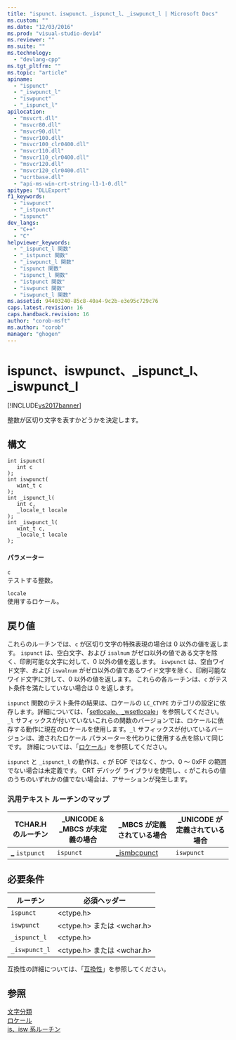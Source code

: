 ```yaml
---
title: "ispunct、iswpunct、_ispunct_l、_iswpunct_l | Microsoft Docs"
ms.custom: ""
ms.date: "12/03/2016"
ms.prod: "visual-studio-dev14"
ms.reviewer: ""
ms.suite: ""
ms.technology: 
  - "devlang-cpp"
ms.tgt_pltfrm: ""
ms.topic: "article"
apiname: 
  - "ispunct"
  - "_iswpunct_l"
  - "iswpunct"
  - "_ispunct_l"
apilocation: 
  - "msvcrt.dll"
  - "msvcr80.dll"
  - "msvcr90.dll"
  - "msvcr100.dll"
  - "msvcr100_clr0400.dll"
  - "msvcr110.dll"
  - "msvcr110_clr0400.dll"
  - "msvcr120.dll"
  - "msvcr120_clr0400.dll"
  - "ucrtbase.dll"
  - "api-ms-win-crt-string-l1-1-0.dll"
apitype: "DLLExport"
f1_keywords: 
  - "iswpunct"
  - "_istpunct"
  - "ispunct"
dev_langs: 
  - "C++"
  - "C"
helpviewer_keywords: 
  - "_ispunct_l 関数"
  - "_istpunct 関数"
  - "_iswpunct_l 関数"
  - "ispunct 関数"
  - "ispunct_l 関数"
  - "istpunct 関数"
  - "iswpunct 関数"
  - "iswpunct_l 関数"
ms.assetid: 94403240-85c8-40a4-9c2b-e3e95c729c76
caps.latest.revision: 16
caps.handback.revision: 16
author: "corob-msft"
ms.author: "corob"
manager: "ghogen"
---
```

# ispunct、iswpunct、_ispunct_l、_iswpunct_l
[!INCLUDE[vs2017banner](../../assembler/inline/includes/vs2017banner.md)]

整数が区切り文字を表すかどうかを決定します。  
  
## 構文  
  
```  
int ispunct(  
   int c   
);  
int iswpunct(  
   wint_t c   
);  
int _ispunct_l(  
   int c,  
   _locale_t locale  
);  
int _iswpunct_l(  
   wint_t c,  
   _locale_t locale  
);  
```  
  
#### パラメーター  
 `c`  
 テストする整数。  
  
 `locale`  
 使用するロケール。  
  
## 戻り値  
 これらのルーチンでは、`c` が区切り文字の特殊表現の場合は 0 以外の値を返します。  `ispunct` は、空白文字、および `isalnum` がゼロ以外の値である文字を除く、印刷可能な文字に対して、0 以外の値を返します。  `iswpunct` は、空白ワイド文字、および `iswalnum` がゼロ以外の値であるワイド文字を除く、印刷可能なワイド文字に対して、0 以外の値を返します。  これらの各ルーチンは、`c` がテスト条件を満たしていない場合は 0 を返します。  
  
 `ispunct` 関数のテスト条件の結果は、ロケールの `LC_CTYPE` カテゴリの設定に依存します。詳細については、「[setlocale、\_wsetlocale](../Topic/setlocale,%20_wsetlocale.md)」を参照してください。  `_l` サフィックスが付いていないこれらの関数のバージョンでは、ロケールに依存する動作に現在のロケールを使用します。`_l` サフィックスが付いているバージョンは、渡されたロケール パラメーターを代わりに使用する点を除いて同じです。  詳細については、「[ロケール](../../c-runtime-library/locale.md)」を参照してください。  
  
 `ispunct` と `_ispunct_l` の動作は、`c` が EOF ではなく、かつ、0 ～ 0xFF の範囲でない場合は未定義です。  CRT デバッグ ライブラリを使用し、`c` がこれらの値のうちのいずれかの値でない場合は、アサーションが発生します。  
  
### 汎用テキスト ルーチンのマップ  
  
|TCHAR.H のルーチン|\_UNICODE & \_MBCS が未定義の場合|\_MBCS が定義されている場合|\_UNICODE が定義されている場合|  
|-------------------|--------------------------------|-----------------------|--------------------------|  
|**\_** `istpunct`|`ispunct`|[\_ismbcpunct](../../c-runtime-library/reference/ismbcgraph-functions.md)|`iswpunct`|  
  
## 必要条件  
  
|ルーチン|必須ヘッダー|  
|----------|------------|  
|`ispunct`|\<ctype.h\>|  
|`iswpunct`|\<ctype.h\> または \<wchar.h\>|  
|`_ispunct_l`|\<ctype.h\>|  
|`_iswpunct_l`|\<ctype.h\> または \<wchar.h\>|  
  
 互換性の詳細については、「[互換性](../../c-runtime-library/compatibility.md)」を参照してください。  
  
## 参照  
 [文字分類](../../c-runtime-library/character-classification.md)   
 [ロケール](../../c-runtime-library/locale.md)   
 [is、isw 系ルーチン](../../c-runtime-library/is-isw-routines.md)